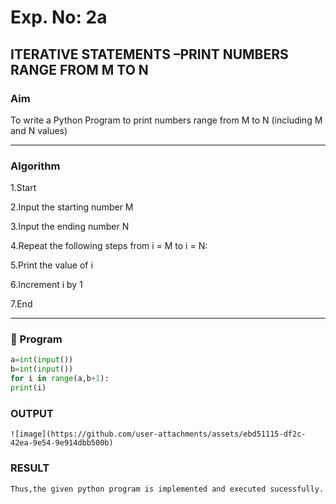 # Exp. No: 2a  
## ITERATIVE STATEMENTS –PRINT NUMBERS RANGE FROM M TO N

###  Aim
To write a Python Program to print numbers range from M to N (including M and N values)

---

###  Algorithm

1.Start

2.Input the starting number M

3.Input the ending number N

4.Repeat the following steps from i = M to i = N:

5.Print the value of i

6.Increment i by 1

7.End

---

### 🧾 Program

```python
a=int(input())
b=int(input())
for i in range(a,b+1):
print(i)
```
### OUTPUT
```
![image](https://github.com/user-attachments/assets/ebd51115-df2c-42ea-9e54-9e914dbb500b)

```
### RESULT
```
Thus,the given python program is implemented and executed sucessfully.
```

